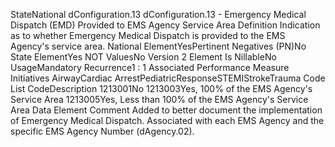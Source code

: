

StateNational
dConfiguration.13
dConfiguration.13 - Emergency Medical Dispatch (EMD) Provided to EMS Agency Service Area
Definition
Indication as to whether Emergency Medical Dispatch is provided to the EMS Agency's service area.
National ElementYesPertinent Negatives (PN)No
State ElementYes
NOT ValuesNo
Version 2 Element
Is NillableNo
UsageMandatory
Recurrence1 : 1
Associated Performance Measure Initiatives
AirwayCardiac ArrestPediatricResponseSTEMIStrokeTrauma
Code List
CodeDescription
1213001No
1213003Yes, 100% of the EMS Agency's Service Area
1213005Yes, Less than 100% of the EMS Agency's Service Area
Data Element Comment
Added to better document the implementation of Emergency Medical Dispatch. Associated with each EMS Agency and the
specific EMS Agency Number (dAgency.02).